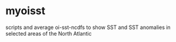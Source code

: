 # myoisst
scripts and average oi-sst-ncdfs to show SST and SST anomalies in selected areas of the North Atlantic
